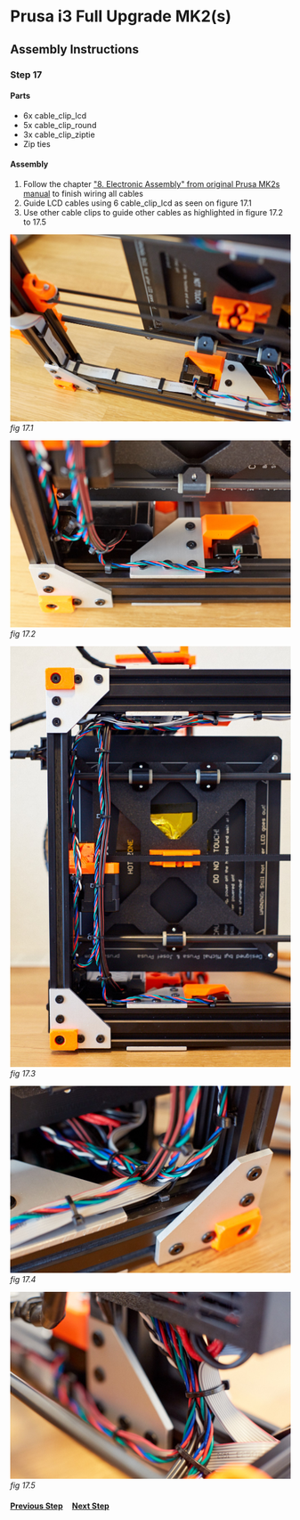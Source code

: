 # Prusa i3 Full Upgrade MK2(s)

## Assembly Instructions

### Step 17

#### Parts  

* 6x cable_clip_lcd
* 5x cable_clip_round
* 3x cable_clip_ziptie
* Zip ties

#### Assembly

1. Follow the chapter ["8. Electronic Assembly" from original Prusa MK2s manual](http://manual.prusa3d.com/Guide/8.+Electronics+assembly/279?lang=en) to finish wiring all cables
1. Guide LCD cables using 6 cable_clip_lcd as seen on figure 17.1
1. Use other cable clips to guide other cables as highlighted in figure 17.2 to 17.5

![](img/fig17.1.jpg)\
*fig 17.1*

![](img/fig17.2.jpg)\
*fig 17.2*

![](img/fig17.3.jpg)\
*fig 17.3*

![](img/fig17.4.jpg)\
*fig 17.4*

![](img/fig17.5.jpg)\
*fig 17.5*

#### [Previous Step](step16.md) &nbsp;&nbsp;&nbsp; [Next Step](step18.md)

